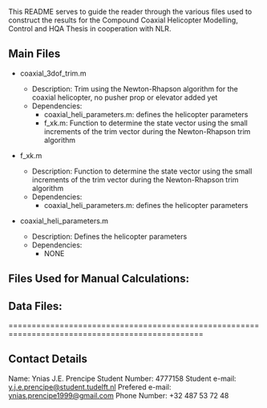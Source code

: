 This README serves to guide the reader through the various files used to construct the results
for the Compound Coaxial Helicopter Modelling, Control and HQA Thesis in cooperation with NLR.

Main Files
------------
- coaxial_3dof_trim.m
	- Description: Trim using the Newton-Rhapson algorithm for the coaxial helicopter, no pusher prop or elevator added yet
	- Dependencies:
		- coaxial_heli_parameters.m: defines the helicopter parameters
		- f_xk.m: Function to determine the state vector using the small increments 
			of the trim vector during the Newton-Rhapson trim algorithm

- f_xk.m
	- Description: Function to determine the state vector using the small increments of the trim vector during the 
	Newton-Rhapson trim algorithm
	- Dependencies:
		- coaxial_heli_parameters.m: defines the helicopter parameters

- coaxial_heli_parameters.m
	- Description: Defines the helicopter parameters
	- Dependencies:
		- NONE

Files Used for Manual Calculations:
-----------------------------------




Data Files:
--------------



================================================================================================

Contact Details
----------------
Name:			Ynias J.E. Prencipe 
Student Number:		4777158
Student e-mail:		y.j.e.prencipe@student.tudelft.nl
Prefered e-mail: 	ynias.prencipe1999@gmail.com
Phone Number:		+32 487 53 72 48